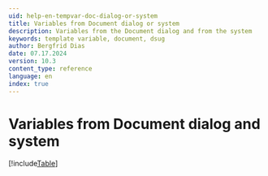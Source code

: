 ```yaml
---
uid: help-en-tempvar-doc-dialog-or-system
title: Variables from Document dialog or system
description: Variables from the Document dialog and from the system
keywords: template variable, document, dsug
author: Bergfrid Dias
date: 07.17.2024
version: 10.3
content_type: reference
language: en
index: true
---
```


# Variables from Document dialog and system

[!include[Table](../../../../../common/includes/variable/table-doc-and-system.md)]
